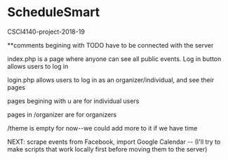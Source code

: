 # ScheduleSmart
CSCI4140-project-2018-19

**comments begining with TODO have to be connected with the server

index.php is a page where anyone can see all public events. Log in button allows users to log in

login.php allows users to log in as an organizer/individual, and see their pages

pages begining with u are for individual users

pages in /organizer are for organizers

/theme is empty for now--we could add more to it if we have time

NEXT: scrape events from Facebook, import Google Calendar -- (I'll try to make scripts that work locally first before moving them to the server)
